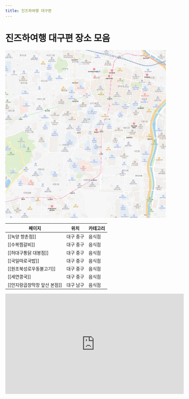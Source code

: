 ```yaml
---
title: 진즈하여행 대구편
---
```

# 진즈하여행 대구편 장소 모음

<img src="/assets/Screenshot_97.png"/>

| 페이지               | 위치    | 카테고리 |
| ----------------- | ----- | ---- |
| [[녹양 향촌점]]        | 대구 중구 | 음식점  |
| [[수복찜갈비]]         | 대구 중구 | 음식점  |
| [[허대구통닭 대봉점]]     | 대구 중구 | 음식점  |
| [[국일따로국밥]]        | 대구 중구 | 음식점  |
| [[원조북성로우동불고기]]    | 대구 중구 | 음식점  |
| [[세연콩국]]          | 대구 중구 | 음식점  |
| [[안지랑곱창막창 앞산 본점]] | 대구 남구 | 음식점  |

<iframe width="560" height="315" src="https://www.youtube.com/embed/plWWli77fes?si=EXPhFhgezmHX-BcF" title="YouTube video player" frameborder="0" allow="accelerometer; autoplay; clipboard-write; encrypted-media; gyroscope; picture-in-picture; web-share" referrerpolicy="strict-origin-when-cross-origin" allowfullscreen></iframe>
